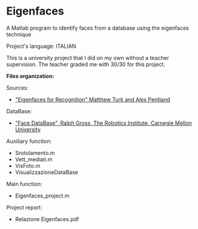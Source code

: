 # Eigenfaces
A Matlab program to identify faces from a database using the eigenfaces technique

Project's language: ITALIAN

This is a university project that I did on my own without a teacher supervision. The teacher graded me with 30/30 for this project.

**Files organization:**

Sources:
 - ["Eigenfaces for Recognition" Matthew Turk and Alex Pentland](https://www.face-rec.org/algorithms/pca/jcn.pdf)

DataBase:
- ["Face DataBase", Ralph Gross, The Robotics Institute, Carnegie Mellon University](https://www.ri.cmu.edu/pub_files/pub4/gross_ralph_2005_1/gross_ralph_2005_1.pdf)

Auxiliary function:
- Srotolamento.m
- Vett_mediati.m
- VisFoto.m
- VisualizzazioneDataBase

Main function:
- Eigenfaces_project.m

Project report:
- Relazione Eigenfaces.pdf
        
